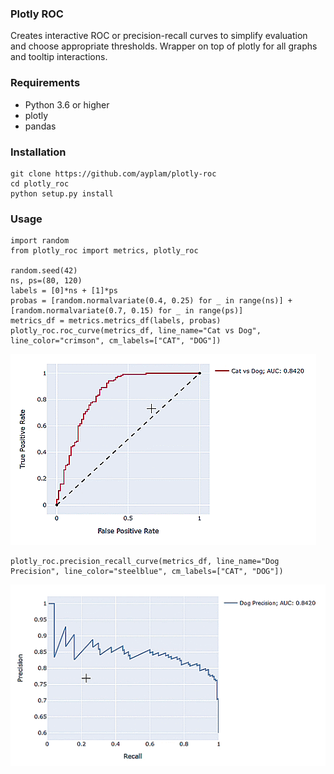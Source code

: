 ### Plotly ROC

Creates interactive ROC or precision-recall curves to simplify evaluation and choose appropriate thresholds. Wrapper on top of plotly for all graphs and tooltip interactions.

### Requirements
* Python 3.6 or higher
* plotly
* pandas

### Installation
```
git clone https://github.com/ayplam/plotly-roc
cd plotly_roc
python setup.py install
```

### Usage
```
import random
from plotly_roc import metrics, plotly_roc

random.seed(42)
ns, ps=(80, 120)
labels = [0]*ns + [1]*ps
probas = [random.normalvariate(0.4, 0.25) for _ in range(ns)] + [random.normalvariate(0.7, 0.15) for _ in range(ps)]
metrics_df = metrics.metrics_df(labels, probas)
plotly_roc.roc_curve(metrics_df, line_name="Cat vs Dog", line_color="crimson", cm_labels=["CAT", "DOG"])
```
![ROC Curve with plotly](roc.gif "ROC Curve with plotly")

```
plotly_roc.precision_recall_curve(metrics_df, line_name="Dog Precision", line_color="steelblue", cm_labels=["CAT", "DOG"])
```
![Precision Recall Curve with plotly](pr.gif "Precision Recall Curve with plotly")
